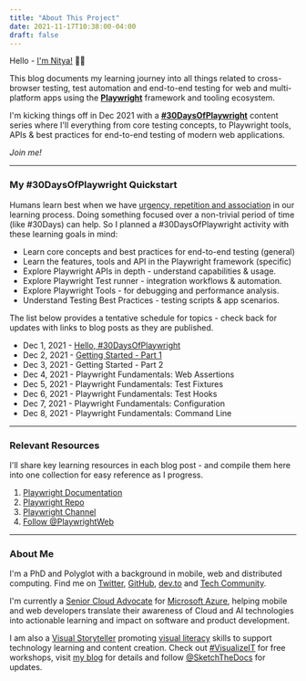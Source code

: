 ```yaml
---
title: "About This Project"
date: 2021-11-17T10:38:00-04:00
draft: false
---
```


Hello - [I'm Nitya!](#about-me) 👋🏽

This blog documents my learning journey into all things related to cross-browser testing, test automation and end-to-end testing for web and multi-platform apps using the [**Playwright**](https://playwright.dev) framework and tooling ecosystem.

I'm kicking things off in Dec 2021 with a [**#30DaysOfPlaywright**](#about-30daysofplaywright) content series where I'll everything from core testing concepts, to Playwright tools, APIs & best practices for end-to-end testing of modern web applications.

_Join me!_

---

### My #30DaysOfPlaywright Quickstart

Humans learn best when we have [urgency, repetition and association](http://gretchenschmelzer.com/blog-1/2015/1/11/understanding-learning-and-memory-the-neuroscience-of-repetition) in our learning process. Doing something focused over a non-trivial period of time (like #30Days) can help. So I planned a #30DaysOfPlaywright activity with these learning goals in mind:

 * Learn core concepts and best practices for end-to-end testing (general)
 * Learn the features, tools and API in the Playwright framework (specific)
 * Explore Playwright APIs in depth - understand capabilities & usage.
 * Explore Playwright Test runner - integration workflows & automation.
 * Explore Playwright Tools - for debugging and performance analysis.
 * Understand Testing Best Practices - testing scripts & app scenarios.

The list below provides a tentative schedule for topics - check back for updates with links to blog posts as they are published.

 * Dec 1, 2021 - [Hello, #30DaysOfPlaywright](../000-hello-30days)
 * Dec 2, 2021 - [Getting Started - Part 1](001-getting-started-setup/)
 * Dec 3, 2021 - Getting Started - Part 2
 * Dec 4, 2021 - Playwright Fundamentals: Web Assertions
 * Dec 5, 2021 - Playwright Fundamentals: Test Fixtures
 * Dec 6, 2021 - Playwright Fundamentals: Test Hooks
 * Dec 7, 2021 - Playwright Fundamentals: Configuration
 * Dec 8, 2021 - Playwright Fundamentals: Command Line


---

### Relevant Resources

I'll share key learning resources in each blog post - and compile them here into one collection for easy reference as I progress. 

1. [Playwright Documentation](https://playwright.dev/docs/intro)
2. [Playwright Repo](https://github.com/microsoft/playwright)
3. [Playwright Channel](https://www.youtube.com/channel/UC46Zj8pDH5tDosqm1gd7WTg/featured)
4. [Follow @PlaywrightWeb](https://twitter.com/playwrightweb)

---

### About Me

I'm a PhD and Polyglot with a background in mobile, web and distributed computing. Find me on [Twitter](https://twitter.com/nitya), [GitHub](https://github.com/nitya), [dev.to](https://dev.to/nitya) and [Tech Community](https://techcommunity.microsoft.com/t5/user/viewprofilepage/user-id/282974).

I'm currently a [Senior Cloud Advocate](https://developer.microsoft.com/en-us/advocates/) for [Microsoft Azure](https://azure.microsoft.com), helping mobile and web developers translate their awareness of Cloud and AI technologies into actionable learning and impact on software and product development. 

I am also a [Visual Storyteller](https://speakerdeck.com/nitya/visual-storytelling-for-tech-let-me-draw-you-a-picture) 
promoting [visual literacy](https://en.wikipedia.org/wiki/Visual_literacy) skills to support technology learning and content creation. Check out [#VisualizeIT](aka.ms/visualize-it) for free workshops, visit [my blog](https://sketchthedocs.dev/about/) for details and follow [@SketchTheDocs](https://twitter.com/sketchthedocs) for updates.
